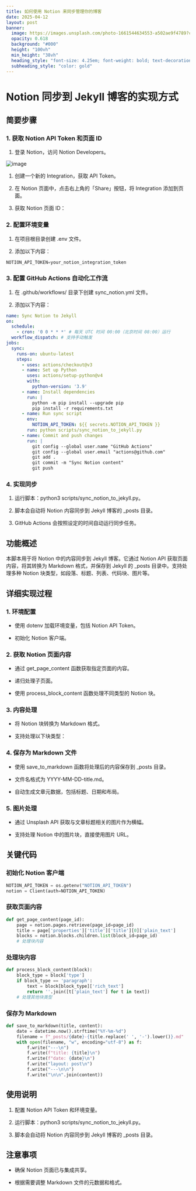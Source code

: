 ```yaml
---
title: 如何使用 Notion 来同步管理你的博客
date: 2025-04-12
layout: post
banner:
  image: https://images.unsplash.com/photo-1661544634553-a502ae9f4789?crop=entropy&cs=tinysrgb&fit=max&fm=jpg&ixid=M3w2OTIwMzJ8MHwxfHJhbmRvbXx8fHx8fHx8fDE3NDQ0NDYyMzB8&ixlib=rb-4.0.3&q=80&w=1080
  opacity: 0.618
  background: "#000"
  height: "100vh"
  min_height: "38vh"
  heading_style: "font-size: 4.25em; font-weight: bold; text-decoration: underline"
  subheading_style: "color: gold"
---
```


# Notion 同步到 Jekyll 博客的实现方式

## 简要步骤

### 1. 获取 Notion API Token 和页面 ID

1. 登录 Notion，访问 Notion Developers。

![image](https://prod-files-secure.s3.us-west-2.amazonaws.com/a7a0cc5a-89b9-4cda-8686-1fba0ca52f40/d19c1afe-dea5-4312-9333-786b0ba83054/image.png?X-Amz-Algorithm=AWS4-HMAC-SHA256&X-Amz-Content-Sha256=UNSIGNED-PAYLOAD&X-Amz-Credential=ASIAZI2LB466VDIUMQEW%2F20250412%2Fus-west-2%2Fs3%2Faws4_request&X-Amz-Date=20250412T082350Z&X-Amz-Expires=3600&X-Amz-Security-Token=IQoJb3JpZ2luX2VjEFcaCXVzLXdlc3QtMiJHMEUCIGh6tbHyqtTR34J6jbcEVLGrf1eQMB%2BzP1tQcf69etcrAiEAimLsaQ1Ozy3Eqv2w4vpnsYTqjjDmXckZbmhy4BAWK0YqiAQI0P%2F%2F%2F%2F%2F%2F%2F%2F%2F%2FARAAGgw2Mzc0MjMxODM4MDUiDD1OpzBYayamyh%2BENyrcA2lIqIDVkaTC%2FN44me9ylrFHrECo18Ei3wyFpEdPQWNgNUhsZlhxfsrE5mbw56806IxqGP%2Fd43LocD2T%2BKEvhK%2F6wZj9LiFqeMpTfRfR5ju%2BcjsasWnpKYC9xqWalg52QWpXRm%2B41b2UsOYEXzaKhZZg5S28FEVTRbrxjjm%2FYiYi%2Bjnx3kfCbI1Ub7mR6d9cWVf%2B0b0U1eqwaKqcB78rUM2AdfH%2B6FIIbBos%2BOJudObwZjZIr5HHrWDHHFgt551EJxHjy0XOL965oqNplca6umbW7lfqJc%2F0RvMhFX0tnqsha%2FCPdchgNPKEIPKxLq3t49qQag0YCO7RRLxWl8Pasu31VoTGWuSoAG5wgMJJo9LolyURbh3RZ3ApXvBiHyEDe8B8Zu7NMhEA9PcaMdW2CMlociS%2BAUzncVpcr5J0hwRif%2B5F4tzRqDu1zMkT%2FrIVWN%2F0LHTSyfeAVsJU99%2Fjf0DEqw%2F3Qx3ZntCgs51h5wnCMrcFDKWcXpsQEeLHg8E0LdpAJ7wHIpScedcwXMuiRjGlWw0f0mVA5sWbj6lijYrR%2B3wPgNIjg%2FKTI9aMw2oQsc2bDXNkFlL4pD%2B3RmJwKb5fhXkwRImkqR44UHry9pgMswM%2B7TbGHNRyUtfjMJun6L8GOqUBkRHx98JVuEF1%2Fc5HROfh1U8%2FU251xpZd9YrCwxUoH6Wwzi3Y4ufyy8LSHAuGfsJL4wcMiQXEdHkfN57ISFvd4VC3UaLBXQzdD35L8c6q1kxBxkAfc3rOWaLAlT1HAqHL5cXnFlZ3uBzW6WQ9xDvT83iWlrZrelZzN9bY3d65wrmgMb88tPoF%2FqfrQSrfJ6xw2jEoox9%2BTqJqsiTK0EjC2eL7iRI4&X-Amz-Signature=5b39b7b0e14948fea9c33536bc9272841583b09a0afe46aa9f93554e3fd14593&X-Amz-SignedHeaders=host&x-id=GetObject)

1. 创建一个新的 Integration，获取 API Token。

1. 在 Notion 页面中，点击右上角的「Share」按钮，将 Integration 添加到页面。

1. 获取 Notion 页面 ID：


### 2. 配置环境变量

1. 在项目根目录创建 .env 文件。

1. 添加以下内容：

```javascript
NOTION_API_TOKEN=your_notion_integration_token
```

### 3. 配置 GitHub Actions 自动化工作流

1. 在 .github/workflows/ 目录下创建 sync_notion.yml 文件。

1. 添加以下内容：

```yaml
name: Sync Notion to Jekyll
on:
  schedule:
    - cron: '0 0 * * *' # 每天 UTC 时间 00:00（北京时间 08:00）运行
  workflow_dispatch: # 支持手动触发
jobs:
  sync:
    runs-on: ubuntu-latest
    steps:
      - uses: actions/checkout@v3
      - name: Set up Python
        uses: actions/setup-python@v4
        with:
          python-version: '3.9'
      - name: Install dependencies
        run: |
          python -m pip install --upgrade pip
          pip install -r requirements.txt
      - name: Run sync script
        env:
          NOTION_API_TOKEN: ${{ secrets.NOTION_API_TOKEN }}
        run: python scripts/sync_notion_to_jekyll.py
      - name: Commit and push changes
        run: |
          git config --global user.name "GitHub Actions"
          git config --global user.email "actions@github.com"
          git add .
          git commit -m "Sync Notion content"
          git push
```

### 4. 实现同步

1. 运行脚本：python3 scripts/sync_notion_to_jekyll.py。

1. 脚本会自动将 Notion 内容同步到 Jekyll 博客的 _posts 目录。

1. GitHub Actions 会按照设定的时间自动运行同步任务。

## 功能概述

本脚本用于将 Notion 中的内容同步到 Jekyll 博客。它通过 Notion API 获取页面内容，将其转换为 Markdown 格式，并保存到 Jekyll 的 _posts 目录中。支持处理多种 Notion 块类型，如段落、标题、列表、代码块、图片等。

## 详细实现过程

### 1. 环境配置

- 使用 dotenv 加载环境变量，包括 Notion API Token。

- 初始化 Notion 客户端。

### 2. 获取 Notion 页面内容

- 通过 get_page_content 函数获取指定页面的内容。

- 递归处理子页面。

- 使用 process_block_content 函数处理不同类型的 Notion 块。

### 3. 内容处理

- 将 Notion 块转换为 Markdown 格式。

- 支持处理以下块类型：


### 4. 保存为 Markdown 文件

- 使用 save_to_markdown 函数将处理后的内容保存到 _posts 目录。

- 文件名格式为 YYYY-MM-DD-title.md。

- 自动生成文章元数据，包括标题、日期和布局。

### 5. 图片处理

- 通过 Unsplash API 获取与文章标题相关的图片作为横幅。

- 支持处理 Notion 中的图片块，直接使用图片 URL。

## 关键代码

### 初始化 Notion 客户端

```python
NOTION_API_TOKEN = os.getenv("NOTION_API_TOKEN")
notion = Client(auth=NOTION_API_TOKEN)
```

### 获取页面内容

```python
def get_page_content(page_id):
    page = notion.pages.retrieve(page_id=page_id)
    title = page['properties']['title']['title'][0]['plain_text']
    blocks = notion.blocks.children.list(block_id=page_id)
    # 处理块内容
```

### 处理块内容

```python
def process_block_content(block):
    block_type = block['type']
    if block_type == 'paragraph':
        text = block[block_type]['rich_text']
        return ''.join([t['plain_text'] for t in text])
    # 处理其他块类型
```

### 保存为 Markdown

```python
def save_to_markdown(title, content):
    date = datetime.now().strftime("%Y-%m-%d")
    filename = f"_posts/{date}-{title.replace(' ', '-').lower()}.md"
    with open(filename, "w", encoding="utf-8") as f:
        f.write("---\n")
        f.write(f"title: {title}\n")
        f.write(f"date: {date}\n")
        f.write("layout: post\n")
        f.write("---\n\n")
        f.write("\n\n".join(content))
```

## 使用说明

1. 配置 Notion API Token 和环境变量。

1. 运行脚本：python3 scripts/sync_notion_to_jekyll.py。

1. 脚本会自动将 Notion 内容同步到 Jekyll 博客的 _posts 目录。

## 注意事项

- 确保 Notion 页面已与集成共享。

- 根据需要调整 Markdown 文件的元数据和格式。